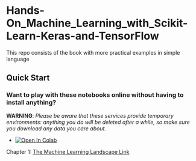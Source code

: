 # Hands-On_Machine_Learning_with_Scikit-Learn-Keras-and-TensorFlow
This repo consists of the book with more practical examples in simple language

## Quick Start

### Want to play with these notebooks online without having to install anything?
<!-- (Use any of the following services (I recommended Colab or Kaggle, since they offer free GPUs and TPUs).) -->

**WARNING**: _Please be aware that these services provide temporary environments: anything you do will be deleted after a while, so make sure you download any data you care about._

* <a href="https://colab.research.google.com/github/drsahilsartaj/Hands-On_Machine_Learning_with_Scikit-Learn-Keras-and-TensorFlow/blob/master/" target="_parent"><img src="https://colab.research.google.com/assets/colab-badge.svg" alt="Open In Colab"/></a>

Chapter 1: [The Machine Learning Landscape Link](https://docs.google.com/document/d/e/2PACX-1vT374v8xbiaedz7qlHvhyNYI1HYuG_w70a5svfoWWLPyiNpfUToB7ntORDSptXuGx7P6U4Cobf7MnXs/pub)

